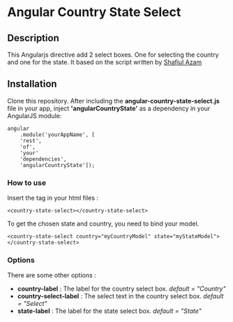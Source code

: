 # Angular Country State Select

## Description

This Angularjs directive add 2 select boxes. One for selecting the country and one for the state.
It based on the script written by [Shafiul Azam](https://bdhacker.wordpress.com/2009/11/21/adding-dropdown-country-state-list-dynamically-into-your-html-form-by-javascript/)

## Installation

Clone this repository. 
After including the **angular-country-state-select.js** file in your app, inject **'angularCountryState'** as a dependency in your AngularJS module:

```
angular
    .module('yourAppName', [
    'rest',
    'of',
    'your'
    'dependencies',
    'angularCountryState']);
```

### How to use

Insert the tag in your html files :
```
<country-state-select></country-state-select>
```

To get the chosen state and country, you need to bind your model.
```
<country-state-select country="myCountryModel" state="myStateModel"></country-state-select>
```

### Options
There are some other options :
* **country-label** : The label for the country select box. *default = "Country"*
* **country-select-label** : The select text in the country select box. *default = "Select"*
* **state-label** : The label for the state select box. *default = "State"*
